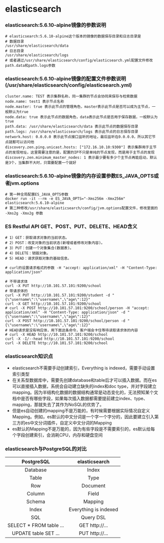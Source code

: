 # elasticsearch

### elasticsearch:5.6.10-alpine镜像的参数说明
```
# elasticsearch:5.6.10-alpine这个版本的镜像的数据保存目录和日志目录是
# 数据目录
/usr/share/elasticsearch/data
# 日志目录
/usr/share/elasticsearch/logs
# 或者通过/usr/share/elasticsearch/config/elasticsearch.yml配置文件修改path.data和path.logs参数
```

### elasticsearch:5.6.10-alpine镜像的配置文件参数说明(/usr/share/elasticsearch/config/elasticsearch.yml)
```
cluster.name: TEST 表示集群名称，同一集群的节点会协同来保存与检索数据
node.name: test1 表示节点名称
node.master: true 表示此节点的管理角色，master表示此节点是否可以成为主节点，一般默认为true
node.data: true 表示此节点的数据角色，data表示此节点是否用于保存数据，一般默认为true
path.data: /usr/share/elasticsearch/data 表示此节点的数据保存目录
path.logs: /usr/share/elasticsearch/logs 表示此节点的日志保存目录
network.host: 0.0.0.0 表示此节点接口监听的地址，最后监听在0.0.0.0，所以其它节点就都可以访问他
discovery.zen.ping.unicast.hosts: ["172.16.10.10:9300"] 表示集群用于主节点的发现地址，这里需要注意的是，配置的IP不只是单纯的节点发现，而是用于主节点的发现
discovery.zen.minimum_master_nodes: 1 表示最少要有多少个主节点再能启动，默认是3个，当集群不大时，只需要配置一个就好 
```

### elasticsearch:5.6.10-alpine镜像的内存设置参数ES_JAVA_OPTS或者jvm.options
```
# 第一种全局配置ES_JAVA_OPTS参数
docker run -it --rm -e ES_JAVA_OPTS="-Xms256m -Xmx256m" elasticsearch:5.6.10-alpine
# 第二种修改/usr/share/elasticsearch/config/jvm.options配置文件，修改里面的 -Xms2g -Xmx2g 参数
```

### ES Restful API GET、POST、PUT、DELETE、HEAD含义 
```
# 1）GET：获取请求对象的当前状态。 
# 2）POST：改变对象的当前状态(新增或者修改对象内容)。 
# 3）PUT：创建一个对象集合(数据表)。 
# 4）DELETE：销毁对象。 
# 5）HEAD：请求获取对象的基础信息。

# curl的设置请求格式的参数 -H "accept: application/xml" -H "Content-Type: application/json"
 
# 不带请求体
curl -X PUT http://10.101.57.101:9200/school
# 带请求体的
curl -X PUT http://10.101.57.101:9200/student -d "{\"username\":\"username\",\"age\":12}"
curl -X GET http://10.101.57.101:9200/school
# curl -X POST http://10.101.57.101:9200/school/person -H "accept: application/xml" -H "Content-Type: application/json" -d "{\"username\":\"username\",\"age\":12}"
curl -X POST http://10.101.57.101:9200/school/person -d "{\"username\":\"username\",\"age\":12}"
# HEAD请求是没有响应体，用下面这条命令，客户端会卡住等待读取请求体的内容
# curl -X HEAD http://10.101.57.101:9200/school
curl -X -I/--head http://10.101.57.101:9200/school
curl -X DELETE http://10.101.57.101:9200/school
```

### elasticsearch知识点
* elasticsearch不需要手动创建索引，Everything is indexed，需要手动设置索引类型
* 在关系型数据库中，需要先创建database和table后才可以插入数据。而在es可以直接插入数据，系统会自动建立缺失的index和doc type，并对字段建立mapping。因为半结构化数据的数据结构通常是动态变化的，无法预知某个文档中是否有哪些字段，如果每次插入数据都需要提前建立index、type、mapping，那就失去了其作为NoSQL的优势了。
* 但是es自动创建的mapping不是万能的，有时候需要根据实际情况自定义Mapping。例如，es默认的中文分词是一个字一个字分的，因此要建立引入第三方的es中文分词插件，自定义中文分词的Mapping
* es默认的Mapping不是万能的，因为有些字段是不需要索引的，es默认给每个字段创建索引，会消耗CPU，内存和硬盘空间

### elasticsearch与PostgreSQL的对比
PostgreSQL | elasticsearch
:---:|:---:
Database | Index
Table | Type
Row | Document
Column | Field
Schema | Mapping
Index | Everything is indexed
SQL | Query DSL
SELECT * FROM table ... | GET http://...
UPDATE table SET ... | PUT http://...
